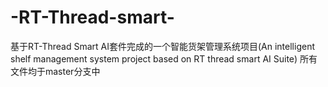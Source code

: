 # -RT-Thread-smart-
基于RT-Thread Smart AI套件完成的一个智能货架管理系统项目(An intelligent shelf management system project based on RT thread smart AI Suite)
所有文件均于master分支中
